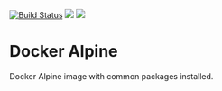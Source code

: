 [![Build Status](https://travis-ci.org/faizanbashir/docker-alpine.svg?branch=master)](https://travis-ci.org/faizanbashir/docker-alpine)
[![](https://images.microbadger.com/badges/image/faizanbashir/alpine.svg)](https://microbadger.com/images/faizanbashir/alpine)
[![](https://images.microbadger.com/badges/version/faizanbashir/alpine.svg)](https://microbadger.com/images/faizanbashir/alpine)

# Docker Alpine #

Docker Alpine image with common packages installed.